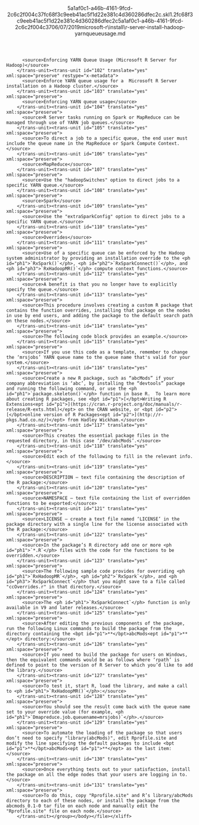 <?xml version="1.0"?><xliff version="1.2" xmlns="urn:oasis:names:tc:xliff:document:1.2" xmlns:xsi="http://www.w3.org/2001/XMLSchema-instance" xsi:schemaLocation="urn:oasis:names:tc:xliff:document:1.2 xliff-core-1.2-transitional.xsd"><file datatype="xml" original="r-server-install-hadoop-yarnqueueusage.md" source-language="en-US" target-language="en-US"><header><tool tool-id="mdxliff" tool-name="mdxliff" tool-version="1.0-4e81c41" tool-company="Microsoft" /><xliffext:skl_file_name xmlns:xliffext="urn:microsoft:content:schema:xliffextensions">5a1af0c1-a46b-4161-9fcd-2c6c2f004c37fc68f3c9eeb41ac5f1d22e381c4d360286dfec2c.skl</xliffext:skl_file_name><xliffext:version xmlns:xliffext="urn:microsoft:content:schema:xliffextensions">1.2</xliffext:version><xliffext:ms.openlocfilehash xmlns:xliffext="urn:microsoft:content:schema:xliffextensions">fc68f3c9eeb41ac5f1d22e381c4d360286dfec2c</xliffext:ms.openlocfilehash><xliffext:ms.sourcegitcommit xmlns:xliffext="urn:microsoft:content:schema:xliffextensions">5a1af0c1-a46b-4161-9fcd-2c6c2f004c37</xliffext:ms.sourcegitcommit><xliffext:ms.lasthandoff xmlns:xliffext="urn:microsoft:content:schema:xliffextensions">06/07/2019</xliffext:ms.lasthandoff><xliffext:ms.openlocfilepath xmlns:xliffext="urn:microsoft:content:schema:xliffextensions">microsoft-r\install\r-server-install-hadoop-yarnqueueusage.md</xliffext:ms.openlocfilepath></header><body><group id="content" extype="content"><trans-unit id="101" translate="yes" xml:space="preserve" restype="x-metadata">
          <source>Enforcing YARN Queue Usage (Microsoft R Server for Hadoop)</source>
        </trans-unit><trans-unit id="102" translate="yes" xml:space="preserve" restype="x-metadata">
          <source>Enforce YARN queue usage for a  Microsoft R Server installation on a Hadoop cluster.</source>
        </trans-unit><trans-unit id="103" translate="yes" xml:space="preserve">
          <source>Enforcing YARN queue usage</source>
        </trans-unit><trans-unit id="104" translate="yes" xml:space="preserve">
          <source>R Server tasks running on Spark or MapReduce can be managed through use of YARN job queues.</source>
        </trans-unit><trans-unit id="105" translate="yes" xml:space="preserve">
          <source>To direct a job to a specific queue, the end user must include the queue name in the MapReduce or Spark Compute Context.</source>
        </trans-unit><trans-unit id="106" translate="yes" xml:space="preserve">
          <source>MapReduce</source>
        </trans-unit><trans-unit id="107" translate="yes" xml:space="preserve">
          <source>Use the "hadoopSwitches" option to direct jobs to a specific YARN queue.</source>
        </trans-unit><trans-unit id="108" translate="yes" xml:space="preserve">
          <source>Spark</source>
        </trans-unit><trans-unit id="109" translate="yes" xml:space="preserve">
          <source>Use the "extraSparkConfig" option to direct jobs to a specific YARN queue.</source>
        </trans-unit><trans-unit id="110" translate="yes" xml:space="preserve">
          <source>Overrides</source>
        </trans-unit><trans-unit id="111" translate="yes" xml:space="preserve">
          <source>Use of a specific queue can be enforced by the Hadoop system administrator by providing an installation override to the <ph id="ph1">`RxSpark()`</ph>, <ph id="ph2">`RxSparkConnect()`</ph>, and <ph id="ph3">`RxHadoopMR()`</ph> compute context functions.</source>
        </trans-unit><trans-unit id="112" translate="yes" xml:space="preserve">
          <source>A benefit is that you no longer have to explicitly specify the queue.</source>
        </trans-unit><trans-unit id="113" translate="yes" xml:space="preserve">
          <source>This procedure involves creating a custom R package that contains the function overrides, installing that package on the nodes in use by end users, and adding the package to the default search path on these nodes.</source>
        </trans-unit><trans-unit id="114" translate="yes" xml:space="preserve">
          <source>The following code block provides an example.</source>
        </trans-unit><trans-unit id="115" translate="yes" xml:space="preserve">
          <source>If you use this code as a template, remember to change the ‘mrsjobs’ YARN queue name to the queue name that's valid for your system.</source>
        </trans-unit><trans-unit id="116" translate="yes" xml:space="preserve">
          <source>Create a new R package, such as “abcMods” if your company abbreviation is ‘abc’, by installing the “devtools” package and running the following command, or use the <ph id="ph1">`package.skeleton()`</ph> function in base R.  To learn more about creating R packages, see <bpt id="p1">[</bpt>Writing R Extensions<ept id="p1">](https://cran.r-project.org/doc/manuals/r-release/R-exts.html)</ept> on the CRAN website, or <bpt id="p2">[</bpt>online version of R Packages<ept id="p2">](http://r-pkgs.had.co.nz/)</ept> from Hadley Wickham.</source>
        </trans-unit><trans-unit id="117" translate="yes" xml:space="preserve">
          <source>This creates the essential package files in the requested directory, in this case ‘/dev/abcMods’.</source>
        </trans-unit><trans-unit id="118" translate="yes" xml:space="preserve">
          <source>Edit each of the following to fill in the relevant info.</source>
        </trans-unit><trans-unit id="119" translate="yes" xml:space="preserve">
          <source>DESCRIPTION – text file containing the description of the R package:</source>
        </trans-unit><trans-unit id="120" translate="yes" xml:space="preserve">
          <source>NAMESPACE – text file containing the list of overridden functions to be exported:</source>
        </trans-unit><trans-unit id="121" translate="yes" xml:space="preserve">
          <source>LICENSE – create a text file named ‘LICENSE’ in the package directory with a single line for the license associated with the R package:</source>
        </trans-unit><trans-unit id="122" translate="yes" xml:space="preserve">
          <source>In the package’s R directory add one or more <ph id="ph1">`*.R`</ph> files with the code for the functions to be overridden.</source>
        </trans-unit><trans-unit id="123" translate="yes" xml:space="preserve">
          <source>The following sample code provides for overriding <ph id="ph1">`RxHadoopMR`</ph>, <ph id="ph2">`RxSpark`</ph>, and <ph id="ph3">`RxSparkConnect`</ph> that you might save to a file called "ccOverrides.r" in that directory.</source>
        </trans-unit><trans-unit id="124" translate="yes" xml:space="preserve">
          <source>The <ph id="ph1">`RxSparkConnect`</ph> function is only available in V9 and later releases.</source>
        </trans-unit><trans-unit id="125" translate="yes" xml:space="preserve">
          <source>After editing the previous components of the package, run the following Linux commands to build the package from the directory containing the <bpt id="p1">**</bpt>abcMods<ept id="p1">**</ept> directory:</source>
        </trans-unit><trans-unit id="126" translate="yes" xml:space="preserve">
          <source>If you need to build the package for users on Windows, then the equivalent commands would be as follows where ‘rpath’ is defined to point to the version of R Server to which you’d like to add the library.</source>
        </trans-unit><trans-unit id="127" translate="yes" xml:space="preserve">
          <source>To test it, start R, load the library, and make a call to <ph id="ph1">`RxHadoopMR()`</ph>:</source>
        </trans-unit><trans-unit id="128" translate="yes" xml:space="preserve">
          <source>You should see the result come back with the queue name set to your override value (for example, <ph id="ph1">`Dmapreduce.job.queuename=mrsjobs)`</ph>.</source>
        </trans-unit><trans-unit id="129" translate="yes" xml:space="preserve">
          <source>To automate the loading of the package so that users don’t need to specify "library(abcMods)", edit Rprofile.site and modify the line specifying the default packages to include <bpt id="p1">**</bpt>abcMods<ept id="p1">**</ept> as the last item:</source>
        </trans-unit><trans-unit id="130" translate="yes" xml:space="preserve">
          <source>Once everything tests out to your satisfaction, install the package on all the edge nodes that your users are logging in to.</source>
        </trans-unit><trans-unit id="131" translate="yes" xml:space="preserve">
          <source>To do this, copy "Rprofile.site" and R’s library/abcMods directory to each of these nodes, or install the package from the abcmods_0.1-0 tar file on each node and manually edit the "Rprofile.site" file on each node.</source>
        </trans-unit></group></body></file></xliff>